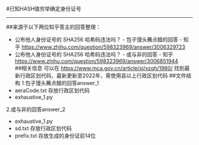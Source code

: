 #已知HASH值穷举确定身份证号
***
##来源于以下两位知乎答主的回答整理：  
- 公布他人身份证号的 SHA256 哈希码违法吗？ - 包子馒头蘸点醋的回答 - 知乎
https://www.zhihu.com/question/598323969/answer/3006329723
- 公布他人身份证号的 SHA256 哈希码违法吗？ - 或与非的回答 - 知乎
https://www.zhihu.com/question/598323969/answer/3006851944  
##相关信息
可以在 https://www.mca.gov.cn/article/sj/xzqh/1980/ 找到最新行政区划代码，最新更新至2022年，需使用县以上行政区划代码
##文件结构
1.包子馒头蘸点醋的回答answer_1
- aeraCode.txt 存放行政区划代码
- exhaustive_1.py

2.或与非的回答answer_2
- exhaustive_1.py
- sd.txt 存放行政区划代码
- prefix.txt 存放生成的身份证前14位